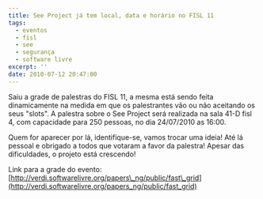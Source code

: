 ```yaml
---
title: See Project já tem local, data e horário no FISL 11
tags:
  - eventos
  - fisl
  - see
  - segurança
  - software livre
excerpt: ''
date: 2010-07-12 20:47:00
---
```


Saiu a grade de palestras do FISL 11, a mesma está sendo feita dinamicamente na medida em que os palestrantes vão ou não aceitando os seus "slots". A palestra sobre o See Project será realizada na sala 41-D fisl 4, com capacidade para 250 pessoas, no dia 24/07/2010 as 16:00.  
  
Quem for aparecer por lá, identifique-se, vamos trocar uma ideia! Até lá pessoal e obrigado a todos que votaram a favor da palestra! Apesar das dificuldades, o projeto está crescendo!  
  
Link para a grade do evento:  
[http://verdi.softwarelivre.org/papers\_ng/public/fast\_grid](http://verdi.softwarelivre.org/papers_ng/public/fast_grid)